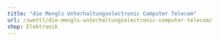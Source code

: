 ```yaml
---
title: "die Mengls Unterhaltungselectronic Computer Telecom"
url: /zwettl/die-mengls-unterhaltungselectronic-computer-telecom/
shop: Elektronik
---
```

